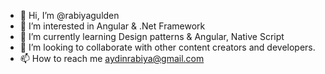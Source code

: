- 👋 Hi, I’m @rabiyagulden
- 👀 I’m interested in Angular &  .Net Framework
- 🌱 I’m currently learning Design patterns & Angular, Native Script
- 💞️ I’m looking to collaborate with other content creators and developers.
- 📫 How to reach me  aydinrabiya@gmail.com

<!---
rabiyagulden/rabiyagulden is a ✨ special ✨ repository because its `README.md` (this file) appears on your GitHub profile.
You can click the Preview link to take a look at your changes.
--->
